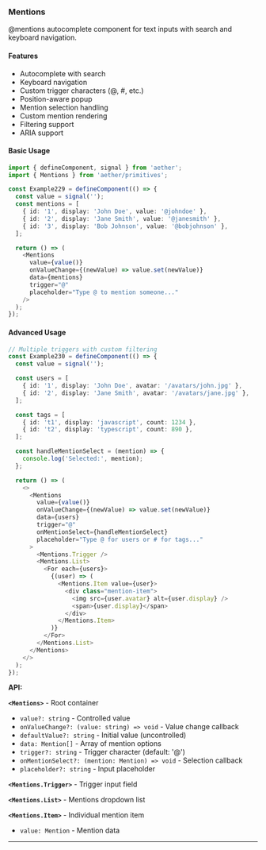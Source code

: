 ### Mentions

@mentions autocomplete component for text inputs with search and keyboard navigation.

#### Features

- Autocomplete with search
- Keyboard navigation
- Custom trigger characters (@, #, etc.)
- Position-aware popup
- Mention selection handling
- Custom mention rendering
- Filtering support
- ARIA support

#### Basic Usage

```typescript
import { defineComponent, signal } from 'aether';
import { Mentions } from 'aether/primitives';

const Example229 = defineComponent(() => {
  const value = signal('');
  const mentions = [
    { id: '1', display: 'John Doe', value: '@johndoe' },
    { id: '2', display: 'Jane Smith', value: '@janesmith' },
    { id: '3', display: 'Bob Johnson', value: '@bobjohnson' },
  ];

  return () => (
    <Mentions
      value={value()}
      onValueChange={(newValue) => value.set(newValue)}
      data={mentions}
      trigger="@"
      placeholder="Type @ to mention someone..."
    />
  );
});
```

#### Advanced Usage

```typescript
// Multiple triggers with custom filtering
const Example230 = defineComponent(() => {
  const value = signal('');

  const users = [
    { id: '1', display: 'John Doe', avatar: '/avatars/john.jpg' },
    { id: '2', display: 'Jane Smith', avatar: '/avatars/jane.jpg' },
  ];

  const tags = [
    { id: 't1', display: 'javascript', count: 1234 },
    { id: 't2', display: 'typescript', count: 890 },
  ];

  const handleMentionSelect = (mention) => {
    console.log('Selected:', mention);
  };

  return () => (
    <>
      <Mentions
        value={value()}
        onValueChange={(newValue) => value.set(newValue)}
        data={users}
        trigger="@"
        onMentionSelect={handleMentionSelect}
        placeholder="Type @ for users or # for tags..."
      >
        <Mentions.Trigger />
        <Mentions.List>
          <For each={users}>
            {(user) => (
              <Mentions.Item value={user}>
                <div class="mention-item">
                  <img src={user.avatar} alt={user.display} />
                  <span>{user.display}</span>
                </div>
              </Mentions.Item>
            )}
          </For>
        </Mentions.List>
      </Mentions>
    </>
  );
});
```

**API:**

**`<Mentions>`** - Root container
- `value?: string` - Controlled value
- `onValueChange?: (value: string) => void` - Value change callback
- `defaultValue?: string` - Initial value (uncontrolled)
- `data: Mention[]` - Array of mention options
- `trigger?: string` - Trigger character (default: '@')
- `onMentionSelect?: (mention: Mention) => void` - Selection callback
- `placeholder?: string` - Input placeholder

**`<Mentions.Trigger>`** - Trigger input field

**`<Mentions.List>`** - Mentions dropdown list

**`<Mentions.Item>`** - Individual mention item
- `value: Mention` - Mention data

---

